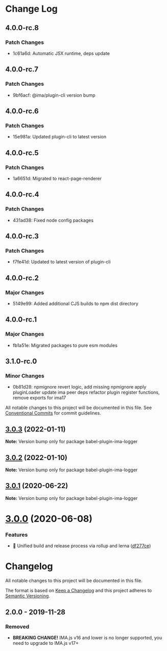 # Change Log

## 4.0.0-rc.8

### Patch Changes

- 1c61a6d: Automatic JSX runtime, deps update

## 4.0.0-rc.7

### Patch Changes

- 9bf6acf: @ima/plugin-cli version bump

## 4.0.0-rc.6

### Patch Changes

- 15e981a: Updated plugin-cli to latest version

## 4.0.0-rc.5

### Patch Changes

- 1a6651d: Migrated to react-page-renderer

## 4.0.0-rc.4

### Patch Changes

- 431ad38: Fixed node config packages

## 4.0.0-rc.3

### Patch Changes

- f7fe41d: Updated to latest version of plugin-cli

## 4.0.0-rc.2

### Major Changes

- 5149e99: Added additional CJS builds to npm dist directory

## 4.0.0-rc.1

### Major Changes

- fb1a51e: Migrated packages to pure esm modules

## 3.1.0-rc.0

### Minor Changes

- 0b81d28: npmignore revert logic, add missing npmignore
  apply pluginLoader
  update ima peer deps
  refactor plugin register functions, remove exports for ima17

All notable changes to this project will be documented in this file.
See [Conventional Commits](https://conventionalcommits.org) for commit guidelines.

## [3.0.3](https://github.com/seznam/IMA.js-plugins/compare/babel-plugin-ima-logger@3.0.2...babel-plugin-ima-logger@3.0.3) (2022-01-11)

**Note:** Version bump only for package babel-plugin-ima-logger

## [3.0.2](https://github.com/seznam/IMA.js-plugins/compare/babel-plugin-ima-logger@3.0.1...babel-plugin-ima-logger@3.0.2) (2022-01-10)

**Note:** Version bump only for package babel-plugin-ima-logger

## [3.0.1](https://github.com/seznam/IMA.js-plugins/compare/babel-plugin-ima-logger@3.0.0...babel-plugin-ima-logger@3.0.1) (2020-06-22)

**Note:** Version bump only for package babel-plugin-ima-logger

# [3.0.0](https://github.com/seznam/IMA.js-plugins/compare/babel-plugin-ima-logger@2.0.0...babel-plugin-ima-logger@3.0.0) (2020-06-08)

### Features

- 🎸 Unified build and release process via rollup and lerna ([df277ce](https://github.com/seznam/IMA.js-plugins/commit/df277ce5bae0cacc9c5b4d6957bdc786ac9cf571))

# Changelog

All notable changes to this project will be documented in this file.

The format is based on [Keep a Changelog](http://keepachangelog.com/en/1.0.0/)
and this project adheres to [Semantic Versioning](http://semver.org/spec/v2.0.0.html).

## 2.0.0 - 2019-11-28

### Removed

- **BREAKING CHANGE!** IMA.js v16 and lower is no longer supported, you need to upgrade to IMA.js v17+
